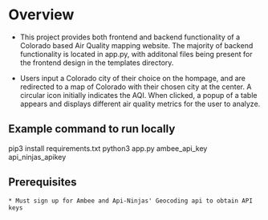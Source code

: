 # Overview
* This project provides both frontend and backend functionality of a Colorado based Air Quality mapping website.
The majority of backend functionality is located in app.py, with additonal files being present for the frontend
design in the templates directory. 

* Users input a Colorado city of their choice on the hompage, and are redirected to a map of Colorado with their 
chosen city at the center. A circular icon initially indicates the AQI. When clicked, a popup of a table
appears and displays different air quality metrics for the user to analyze. 


## Example command to run locally

pip3 install requirements.txt
python3 app.py ambee_api_key api_ninjas_apikey


## Prerequisites
    * Must sign up for Ambee and Api-Ninjas' Geocoding api to obtain API keys

